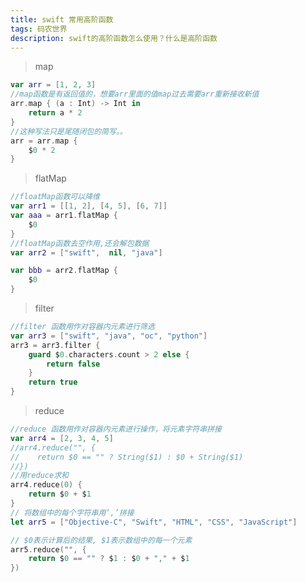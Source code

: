 ```yaml
---
title: swift 常用高阶函数
tags: 码农世界
description: swift的高阶函数怎么使用？什么是高阶函数
---
```


<blockquote>map</blockquote>

``` swift
var arr = [1, 2, 3]
//map函数是有返回值的，想要arr里面的值map过去需要arr重新接收新值
arr.map { (a : Int) -> Int in
    return a * 2
}
//这种写法只是尾随闭包的简写。。
arr = arr.map {
    $0 * 2
}
```

<blockquote>flatMap</blockquote>

``` swift
//floatMap函数可以降维
var arr1 = [[1, 2], [4, 5], [6, 7]]
var aaa = arr1.flatMap {
    $0
}
//floatMap函数去空作用,还会解包数据
var arr2 = ["swift",  nil, "java"]

var bbb = arr2.flatMap {
    $0
}

```

<blockquote>filter</blockquote>

``` swift
//filter 函数用作对容器内元素进行筛选
var arr3 = ["swift", "java", "oc", "python"]
arr3 = arr3.filter {
    guard $0.characters.count > 2 else {
        return false
    }
    return true
}

```


<blockquote>reduce</blockquote>

``` swift
//reduce 函数用作对容器内元素进行操作，将元素字符串拼接
var arr4 = [2, 3, 4, 5]
//arr4.reduce("", {
//    return $0 == "" ? String($1) : $0 + String($1)
//})
//用reduce求和
arr4.reduce(0) {
    return $0 + $1
}
// 将数组中的每个字符串用‘,’拼接
let arr5 = ["Objective-C", "Swift", "HTML", "CSS", "JavaScript"]

// $0表示计算后的结果, $1表示数组中的每一个元素
arr5.reduce("", {
    return $0 == "" ? $1 : $0 + "," + $1
})

```




